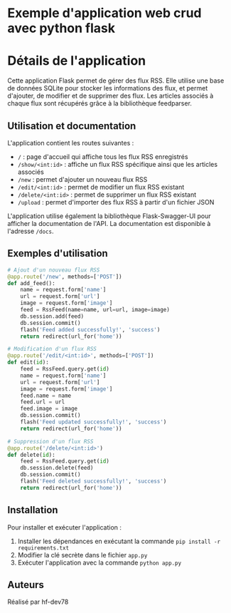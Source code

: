 # Exemple d'application web crud avec python flask

# Détails de l'application
Cette application Flask permet de gérer des flux RSS. Elle utilise une base de données SQLite pour stocker les informations des flux, et permet d'ajouter, de modifier et de supprimer des flux. Les articles associés à chaque flux sont récupérés grâce à la bibliothèque feedparser.


## Utilisation et documentation

L'application contient les routes suivantes :

- `/` : page d'accueil qui affiche tous les flux RSS enregistrés
- `/show/<int:id>` : affiche un flux RSS spécifique ainsi que les articles associés
- `/new` : permet d'ajouter un nouveau flux RSS
- `/edit/<int:id>` : permet de modifier un flux RSS existant
- `/delete/<int:id>` : permet de supprimer un flux RSS existant
- `/upload` : permet d'importer des flux RSS à partir d'un fichier JSON

L'application utilise également la bibliothèque Flask-Swagger-UI pour afficher la documentation de l'API. La documentation est disponible à l'adresse `/docs`.

## Exemples d'utilisation

```python
# Ajout d'un nouveau flux RSS
@app.route('/new', methods=['POST'])
def add_feed():
    name = request.form['name']
    url = request.form['url']
    image = request.form['image']
    feed = RssFeed(name=name, url=url, image=image)
    db.session.add(feed)
    db.session.commit()
    flash('Feed added successfully!', 'success')
    return redirect(url_for('home'))

# Modification d'un flux RSS
@app.route('/edit/<int:id>', methods=['POST'])
def edit(id):
    feed = RssFeed.query.get(id)
    name = request.form['name']
    url = request.form['url']
    image = request.form['image']
    feed.name = name
    feed.url = url
    feed.image = image
    db.session.commit()
    flash('Feed updated successfully!', 'success')    
    return redirect(url_for('home'))

# Suppression d'un flux RSS
@app.route('/delete/<int:id>')
def delete(id):
    feed = RssFeed.query.get(id)
    db.session.delete(feed)
    db.session.commit()
    flash('Feed deleted successfully!', 'success')
    return redirect(url_for('home'))
```

## Installation

Pour installer et exécuter l'application :
1. Installer les dépendances en exécutant la commande `pip install -r requirements.txt`
2. Modifier la clé secrète dans le fichier `app.py`
3. Exécuter l'application avec la commande `python app.py`

## Auteurs
Réalisé par hf-dev78